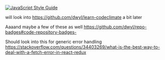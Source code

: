[![JavaScript Style Guide](https://img.shields.io/badge/code_style-standard-brightgreen.svg)](https://standardjs.com)

will look into https://github.com/dwyl/learn-codeclimate a bit later

Aaaand maybe a few of these as well https://github.com/dwyl/repo-badges#code-repository-badges-

Should look into this for generic error handling https://stackoverflow.com/questions/34403269/what-is-the-best-way-to-deal-with-a-fetch-error-in-react-redux